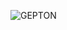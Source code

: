 ![GEPTON](https://user-images.githubusercontent.com/39991296/122655705-18f33100-d172-11eb-8c5d-83378ea38e70.png)
